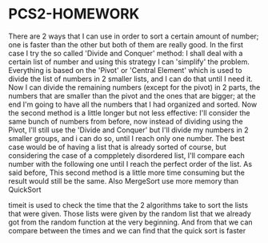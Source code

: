 # PCS2-HOMEWORK
There are 2 ways that I can use in order to sort a certain amount of number; one is faster than the other but both of them are really good. In the first case I try the so called 'Divide and Conquer' method: I shall deal with a certain list of number and using this strategy I can 'simplify' the problem. Everything is based on the 'Pivot' or 'Central Element' which is used to divide the list of numbers in 2 smaller lists, and I can do that until I need it. Now I can divide the remaining numbers (except for the pivot) in 2 parts, the numbers that are smaller than the pivot and the ones that are bigger; at the end I'm going to have all the numbers that I  had organized and sorted. Now the second method is a little longer but not less effective: I'll consider the same bunch of  numbers from before, now instead of dividing using the Pivot, I'll still use the 'Divide and Conquer' but I'll divide my numbers in 2 smaller groups, and i can do so, until I reach only one number. The best case would be of having a list that is already sorted of course, but considering the case of a comppletely disordered list, I'll compare each number with the following one until I reach the perfect order of the list. As said before, This second method is a little more time consuming but the result would still be the same. Also MergeSort use more memory than QuickSort



timeit is used to check the time that the 2 algorithms take to sort the lists that were given. Those lists were given by the random list that we already got from the random function at the very beginning.
And from that we can compare between the times and we can find that the quick sort is faster
